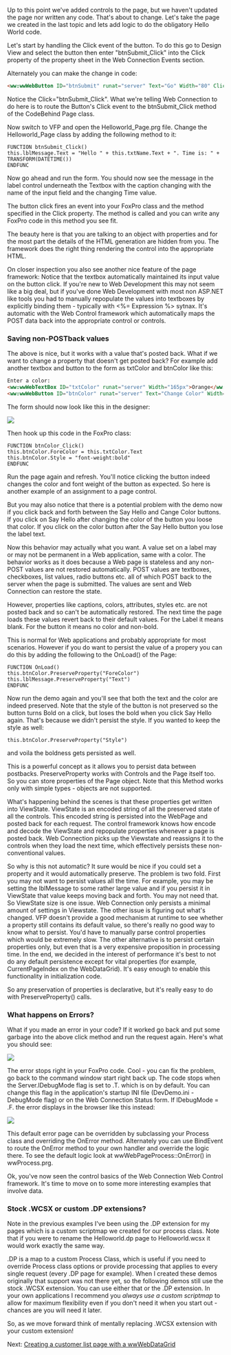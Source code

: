 ﻿Up to this point we've added controls to the page, but we haven't updated the page nor written any code. That's about to change. Let's take the page we created in the last topic and lets add logic to do the obligatory Hello World code.

Let's start by handling the Click event of the button. To do this go to Design View and select the button then enter "btnSubmit_Click" into the Click property of the property sheet in the Web Connection Events section. 

Alternately you can make the change in code:

```html
<ww:wwWebButton ID="btnSubmit" runat="server" Text="Go" Width="80" Click="btnSubmit_Click" />
```               

Notice the Click="btnSubmit_Click". What we're telling Web Connection to do here is to route the Button's Click event to the btnSubmit_Click method of the CodeBehind Page class.

Now switch to VFP and open the Helloworld_Page.prg file. Change the Helloworld_Page class by adding the following method to it:

```foxpro
FUNCTION btnSubmit_Click()
this.lblMessage.Text = "Hello " + this.txtName.Text + ". Time is: " + TRANSFORM(DATETIME())
ENDFUNC
```

Now go ahead and run the form. You should now see the message in the label control underneath the Textbox with the caption changing with the name of the input field and the changing Time value.

The button click fires an event into your FoxPro class and the method specified in the Click property. The method is called and you can write any FoxPro code in this method you see fit. 

The beauty here is that you are talking to an object with properties and for the most part the details of the HTML generation are hidden from you. The framework does the right thing rendering the control into the appropriate HTML. 

On closer inspection you also see another nice feature of the page framework: Notice that the textbox automatically maintained its input value on the button click. If you're new to Web Development this may not seem like a big deal, but if you've done Web Development with most non ASP.NET like tools you had to manually repopulate the values into textboxes by explicitly binding them - typically with <%= Expression %> sytnax. It's automatic with the Web Control framework which automatically maps the POST data back into the appropriate control or controls.

### Saving non-POSTback values
The above is nice, but it works with a value that's posted back. What if we want to change a property that doesn't get posted back? For example add another textbox and button to the form as txtColor and btnColor like this:

```html
Enter a color:
<ww:wwWebTextBox ID="txtColor" runat="server" Width="165px">Orange</ww:wwWebTextBox>
<ww:wwWebButton ID="btnColor" runat="server" Text="Change Color" Width="114px" Click="btnColor_Click"/>
```

The form should now look like this in the designer:

![](IMAGES/WebControls/FirstControls2.png)

Then hook up this code in the FoxPro class:

```foxpro
FUNCTION btnColor_Click()
this.btnColor.ForeColor = this.txtColor.Text
this.btnColor.Style = "font-weight:bold"
ENDFUNC
```

Run the page again and refresh. You'll notice clicking the button indeed changes the color and font weight of the button as expected. So here is another example of an assignment to a page control.

But you may also notice that there is a potential problem with the demo now if you click back and forth between the Say Hello and Cange Color buttons. If you click on Say Hello after changing the color of the button you loose that color. If you click on the color  button after the Say Hello button you lose the label text. 

Now this behavior may actually what you want. A value set on a label may or may not be permanent in a Web application, same with a color. The behavior works as it does because a Web page is stateless and any non-POST values are not restored automatically. POST values are textboxes, checkboxes, list values, radio buttons etc. all of which POST back to the server when the page is submitted. The values are sent and Web Connection can restore the state.

However, properties like captions, colors, attributes, styles etc. are not posted back and so can't be automatically restored. The next time the page loads these values revert back to their default values. For the Label it means blank. For the button it means no color and non-bold.

This is normal for Web applications and probably appropriate for most scenarios. However if you do want to persist the value of a propery you can do this by adding the following to the OnLoad() of the Page:

```foxpro
FUNCTION OnLoad()
this.btnColor.PreserveProperty("ForeColor")
this.lblMessage.PreserveProperty("Text")
ENDFUNC
```

Now run the demo again and you'll see that both the text and the color are indeed preserved.  Note that the style of the button is not preserved so the button turns Bold on a click, but loses the bold when you click Say Hello again. That's because we didn't persist the style. If you wanted to keep the style as well:

```foxpro
this.btnColor.PreserveProperty("Style")
```

and voila the boldness gets persisted as well.

This is a powerful concept as it allows you to persist data between postbacks. PreserveProperty works with Controls and the Page itself too. So you can store properties of the Page object. Note that this Method works only with simple types - objects are not supported.

What's happening behind the scenes is that these properties get written into ViewState. ViewState is an encoded string of all the preserved state of all the controls. This encoded string is persisted into the WebPage and posted back for each request. The control framework knows how encode and decode the ViewState and repopulate properties whenever a page is posted back. Web Connection picks up the Viewstate and reassigns it to the controls when they load the next time, which effectively persists these non-conventional values.

So why is this not automatic? It sure would be nice if you could set a property and it would automatically preserve. The problem is two fold. First you may not want to persist values all the time. For example, you may be setting the lblMessage to some rather large value and if you persist it in ViewState that value keeps moving back and forth. You may not need that. So ViewState size is one issue. Web Connection only persists a minimal amount of settings in Viewstate. The other issue is figuring out what's changed. VFP doesn't provide a good mechanism at runtime to see whether a property still contains its default value, so there's really no good way to know what to persist. You'd have to manually parse control properties which would be extremely slow. The other alternative is to persist certain properties only, but even that is a very expensive proposition in processing time. In the end, we decided in the interest of performance it's best to not do any default persistence except for vital properties (for example, CurrentPageIndex on the WebDataGrid). It's easy enough to enable this functionality in initialization code. 

So any preservation of properties is declarative, but it's really easy to do with PreserveProperty() calls.

### What happens on Errors?
What if you made an error in your code? If it worked go back and put some garbage into the above click method and run the request again. Here's what you should see:

![](IMAGES/WebControls/FoxCodeError_1.png)

The error stops right in your FoxPro code. Cool - you can fix the problem, go back to the command window start right back up. The code stops when the Server.lDebugMode flag is set to .T. which is on by default. You can change this flag in the application's startup INI file (DevDemo.ini - DebugMode flag) or on the Web Connection Status form. If lDebugMode = .F. the error displays in the browser like this instead:

![](IMAGES/WebControls/Html%20Error%20Page.png)

This default error page can be overridden by subclassing your Process class and overriding the OnError method. Alternately you can use BindEvent to route the OnError method to your own handler and override the logic there. To see the default logic look at wwWebPageProcess::OnError() in wwProcess.prg.

Ok, you've now seen the control basics of the Web Connection Web Control framework. It's time to move on to some more interesting examples that involve data.

### Stock .WCSX or custom .DP extensions?
Note in the previous examples I've been using the .DP extension for my pages which is a custom scriptmap we created for our process class. Note that if you were to rename the Helloworld.dp page to Helloworld.wcsx it would work exactly the same way.

.DP is a map to a custom Process Class, which is useful if you need to override Process class options or provide processing that applies to every single request (every .DP page for example). When I created these demos originally that support was not there yet, so the following demos still use the stock .WCSX extension. You can use either that or the .DP extension. In your own applications I recommend you *always use a custom scriptmap* to allow for maximum flexibility even if you don't need it when you start out - chances are you will need it later.

So, as we move forward think of mentally replacing .WCSX extension with your custom extension!

Next: [Creating a customer list page with a wwWebDataGrid](vfps://Topic/_1LY1F7J8W)